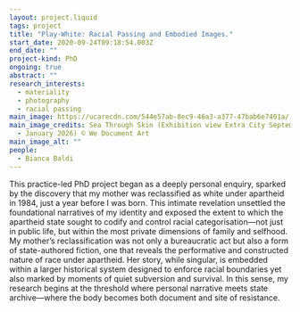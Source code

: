 ```yaml
---
layout: project.liquid
tags: project
title: "Play-White: Racial Passing and Embodied Images."
start_date: 2020-09-24T09:18:54.003Z
end_date: ""
project-kind: PhD
ongoing: true
abstract: ""
research_interests:
  - materiality
  - photography
  - racial passing
main_image: https://ucarecdn.com/544e57ab-8ec9-46a3-a377-47bab6e7401a/
main_image_credits: Sea Through Skin (Exhibition view Extra City September 2025
  - January 2026) © We Document Art
main_image_alt: ""
people:
  - Bianca Baldi
---
```

This practice-led PhD project began as a deeply personal enquiry, sparked by the discovery that my
mother was reclassified as white under apartheid in 1984, just a year before I was born. This intimate
revelation unsettled the foundational narratives of my identity and exposed the extent to which the
apartheid state sought to codify and control racial categorisation—not just in public life, but within
the most private dimensions of family and selfhood. My mother’s reclassification was not only a
bureaucratic act but also a form of state-authored fiction, one that reveals the performative and
constructed nature of race under apartheid. Her story, while singular, is embedded within a larger
historical system designed to enforce racial boundaries yet also marked by moments of quiet
subversion and survival. In this sense, my research begins at the threshold where personal narrative
meets state archive—where the body becomes both document and site of resistance.